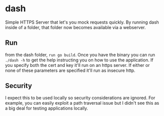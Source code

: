 # dash
Simple HTTPS Server that let's you mock requests quickly. By running dash inside of a folder, that folder now becomes available via a webserver.

## Run
from the dash folder, `run go build`. Once you have the binary you can run `./dash -h` to get the help instructing you on how to use the application. If you specify both the cert and key it'll run on an https server. If either or none of these parameters are specified it'll run as insecure http.

## Security
I expect this to be used locally so security considerations are ignored. For example, you can easily exploit a path traversal issue but I didn't see this as a big deal for testing applications locally.
